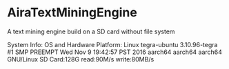 # AiraTextMiningEngine
A text mining engine build on a SD card without file system

System Info:
OS and Hardware Platform: Linux tegra-ubuntu 3.10.96-tegra #1 SMP PREEMPT Wed Nov 9 19:42:57 PST 2016 aarch64 aarch64 aarch64 GNU/Linux
SD Card:128G read:90M/s write:80MB/s
